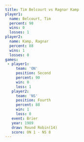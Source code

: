 ```yaml
---
title: Tim Belcourt vs Ragnar Kamp
player1:             
  name: Belcourt, Tim
  percent: 90        
  wins: 0            
  losses: 1          
player2:             
  name: Kamp, Ragnar 
  percent: 88        
  wins: 1            
  losses: 0          
games:
 - player1:          
     team: 'ON'      
     position: Second
     percent: 90     
     win: 0          
     loss: 1         
   player2:          
     team: 'NS'      
     position: Fourth
     percent: 88     
     win: 1          
     loss: 0         
   event: Brier         
   year: 1989           
   draw: Round Robin(14)
   score: ON 1 - NS 8   
---
```

